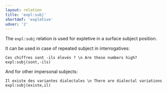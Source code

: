 ```yaml
---
layout: relation
title: 'expl:subj'
shortdef: 'expletive'
udver: '2'
---
```


The `expl:subj` relation is used for expletive in a surface subject position.

It can be used in case of repeated subject in interrogatives:

~~~ sdparse
Ces chiffres sont -ils élevés ? \n Are these numbers high?
expl:subj(sont,-ils)
~~~

And for other impersonal subjects:

~~~ sdparse
Il existe des variantes dialectales \n There are dialectal variations
expl:subj(existe,il)
~~~
<!-- Interlanguage links updated Po lis 14 15:35:25 CET 2022 -->
